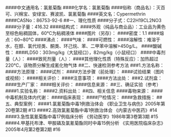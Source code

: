 ####中文通用名：氯氰菊酯
####化学名：氯氰菊酯
####俗称（商品名）：灭百可、兴棉宝、安绿宝、赛波凯、氯氰菊酯
####英文名：Cypermethrin
####CASNo：86753-92-6
##一、理化性质
####分子式：C22H19CL2NO3
####分子量：416.32
####结构式：
####外观（纯品与商业品）：工业品为黄色至棕色粘稠固体，60℃为粘稠液体
####图片（另存）：
####密度：1.1
####熔点：60~80℃
####沸点：
####气味：
####可燃性：
####溶解性：难溶于水，在醇、氯代烃类、酮类、环己烷、苯、二甲苯中溶解>450g/L。
####酸碱性：
####LD50：303mg/kg（大鼠经口），82mg/kg（小鼠经口）
####中毒剂量（人）：
####致死剂量（人）：
####其他理化性质（特殊反应）：加热超过220℃，该物质分解生成氰化物气体
##二、快速检测参考方法
###1.方法名称：
####方法原理：
####试剂：
####方法步骤（前处理）：
####试验结果（图片或视频）：
####相关评价：
####注意事项：
####方法出处：
###2.试剂盒：
####生产厂家：
####相关评价：
####信息来源：
##三、确证实验（参考）
####1.实验名称：
####2.资料出处：
##四、相关信息
####毒物来源：
####中毒机制及体内代谢：
####临床表现：
####尸检情况：
####急救措施：
##五、典型案例：
####1.氯氰菊酯中毒1例救治体会 《职业卫生与病伤》2005年第20卷第2期 #13
####2.高效氯氰菊酯中毒1例救治体会 《内蒙古中医药》#14 
####3.急性氯氰菊酯中毒17例临床分析 《劳动医学》1986年第3卷第3期 #15   
####4.甲基托布津、甲胺磷及氯氰菊酯同时中毒15例分析 《实用医院临床杂志》2005年4月第2卷第2期 #16
